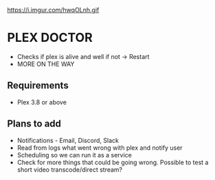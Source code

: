 https://i.imgur.com/hwqOLnh.gif

# PLEX DOCTOR
- Checks if plex is alive and well if not -> Restart
- MORE ON THE WAY

## Requirements 
- Plex 3.8 or above


## Plans to add
- Notifications - Email, Discord, Slack
- Read from logs what went wrong with plex and notify user
- Scheduling so we can run it as a service
- Check for more things that could be going wrong. Possible to test a short video transcode/direct stream?
